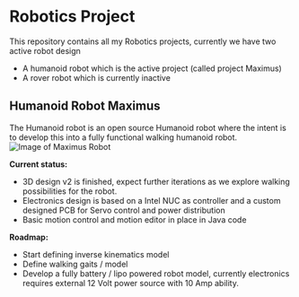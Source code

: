 # Robotics Project
This repository contains all my Robotics projects, currently we have two active robot design
* A humanoid robot which is the active project (called project Maximus)
* A rover robot which is currently inactive

## Humanoid Robot Maximus
The Humanoid robot is an open source Humanoid robot where the intent is to develop this into a fully functional walking humanoid robot.
![Image of Maximus Robot](https://github.com/renarj/robo-max/blob/master/robo-maximus/src/main/3d-design/robot-looks.png)

**Current status:**
* 3D design v2 is finished, expect further iterations as we explore walking possibilities for the robot.
* Electronics design is based on a Intel NUC as controller and a custom designed PCB for Servo control and power distribution
* Basic motion control and motion editor in place in Java code

**Roadmap:**
* Start defining inverse kinematics model
* Define walking gaits / model
* Develop a fully battery / lipo powered robot model, currently electronics requires external 12 Volt power source with 10 Amp ability.
